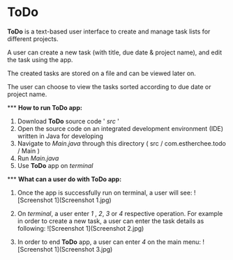# ToDo
**ToDo**  is a text-based user interface to create and manage task lists for different  projects.

A user can  create a new task (with title, due date & project name), and edit the task using the app.

The created tasks are stored on a file and can be viewed later on. 

The user can choose to view the tasks sorted according to due date or project name.


 *** **How to run ToDo app:**

1. Download **ToDo** source code ' *src* '
2. Open the source code on an integrated development environment (IDE) written in Java for developing
3. Navigate to *Main.java* through this directory ( src / com.estherchee.todo / Main )
4. Run *Main.java*
5. Use  **ToDo** app on *terminal*

  *** **What can a user do with ToDo app:**
  1. Once the app is successfully run on terminal, a user will see: 
   ![Screenshot 1](Screenshot 1.jpg)
     
2. On *terminal*, a user enter *1* , *2*, *3* or *4* respective operation.
For example in order to create a new task, a user can enter the task details as following:
   ![Screenshot 1](Screenshot 2.jpg)
   
3. In order to end **ToDo** app, a user can enter *4* on the main menu:
   ![Screenshot 1](Screenshot 3.jpg)
